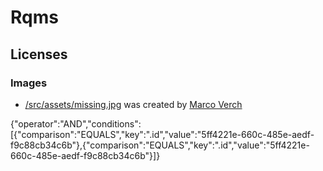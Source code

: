 # Rqms

## Licenses

### Images

* [/src/assets/missing.jpg](/src/assets/missing.png) was created
  by [Marco Verch](https://ccnull.de/foto/missing-puzzle-piece-with-missing-text/1018565)


{"operator":"AND","conditions":[{"comparison":"EQUALS","key":".id","value":"5ff4221e-660c-485e-aedf-f9c88cb34c6b"},{"comparison":"EQUALS","key":".id","value":"5ff4221e-660c-485e-aedf-f9c88cb34c6b"}]}
